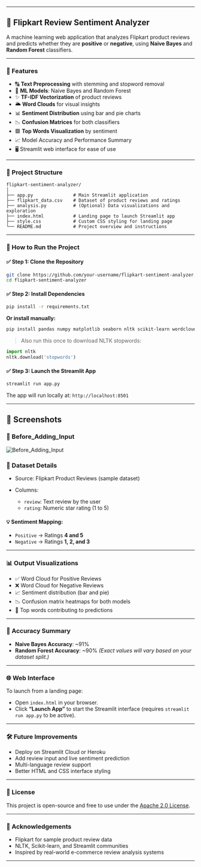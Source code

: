 

---

## 🛒 Flipkart Review Sentiment Analyzer

A machine learning web application that analyzes Flipkart product reviews and predicts whether they are **positive** or **negative**, using **Naive Bayes** and **Random Forest** classifiers.

---

### 📌 Features

* 🔠 **Text Preprocessing** with stemming and stopword removal
* 🧠 **ML Models**: Naive Bayes and Random Forest
* ✨ **TF-IDF Vectorization** of product reviews
* 🌥️ **Word Clouds** for visual insights
* 📊 **Sentiment Distribution** using bar and pie charts
* 📉 **Confusion Matrices** for both classifiers
* 🟩 **Top Words Visualization** by sentiment
* 📈 Model Accuracy and Performance Summary
* 🖥️ Streamlit web interface for ease of use

---

### 📁 Project Structure

```
flipkart-sentiment-analyzer/
│
├── app.py               # Main Streamlit application
├── flipkart_data.csv    # Dataset of product reviews and ratings
├── analysis.py          # (Optional) Data visualizations and exploration
├── index.html           # Landing page to launch Streamlit app
├── style.css            # Custom CSS styling for landing page
└── README.md            # Project overview and instructions
```

---

### 🚀 How to Run the Project

#### ✅ Step 1: Clone the Repository

```bash
git clone https://github.com/your-username/flipkart-sentiment-analyzer.git
cd flipkart-sentiment-analyzer
```

#### ✅ Step 2: Install Dependencies

```bash
pip install -r requirements.txt
```

**Or install manually:**

```bash
pip install pandas numpy matplotlib seaborn nltk scikit-learn wordcloud streamlit
```

> Also run this once to download NLTK stopwords:

```python
import nltk
nltk.download('stopwords')
```

#### ✅ Step 3: Launch the Streamlit App

```bash
streamlit run app.py
```

The app will run locally at: `http://localhost:8501`

---

## 📸 Screenshots

### 🐾 Before_Adding_Input

![Before_Adding_Input](project_screenshots/Before_Adding_Input)

### 🧪 Dataset Details

* Source: Flipkart Product Reviews (sample dataset)
* Columns:

  * `review`: Text review by the user
  * `rating`: Numeric star rating (1 to 5)

#### 💡 Sentiment Mapping:

* `Positive` → Ratings **4 and 5**
* `Negative` → Ratings **1, 2, and 3**

---

### 📊 Output Visualizations

* ✅ Word Cloud for Positive Reviews
* ❌ Word Cloud for Negative Reviews
* 📈 Sentiment distribution (bar and pie)
* 📉 Confusion matrix heatmaps for both models
* 📌 Top words contributing to predictions

---

### 📌 Accuracy Summary

* **Naive Bayes Accuracy**: \~91%
* **Random Forest Accuracy**: \~90%
  *(Exact values will vary based on your dataset split.)*

---

### 🌐 Web Interface 

To launch from a landing page:

* Open `index.html` in your browser.
* Click **“Launch App”** to start the Streamlit interface (requires `streamlit run app.py` to be active).

---

### 🛠️ Future Improvements

* Deploy on Streamlit Cloud or Heroku
* Add review input and live sentiment prediction
* Multi-language review support
* Better HTML and CSS interface styling

---

### 📜 License

This project is open-source and free to use under the [Apache 2.0 License](LICENSE).

---

### 🙌 Acknowledgements

* Flipkart for sample product review data
* NLTK, Scikit-learn, and Streamlit communities
* Inspired by real-world e-commerce review analysis systems

---

